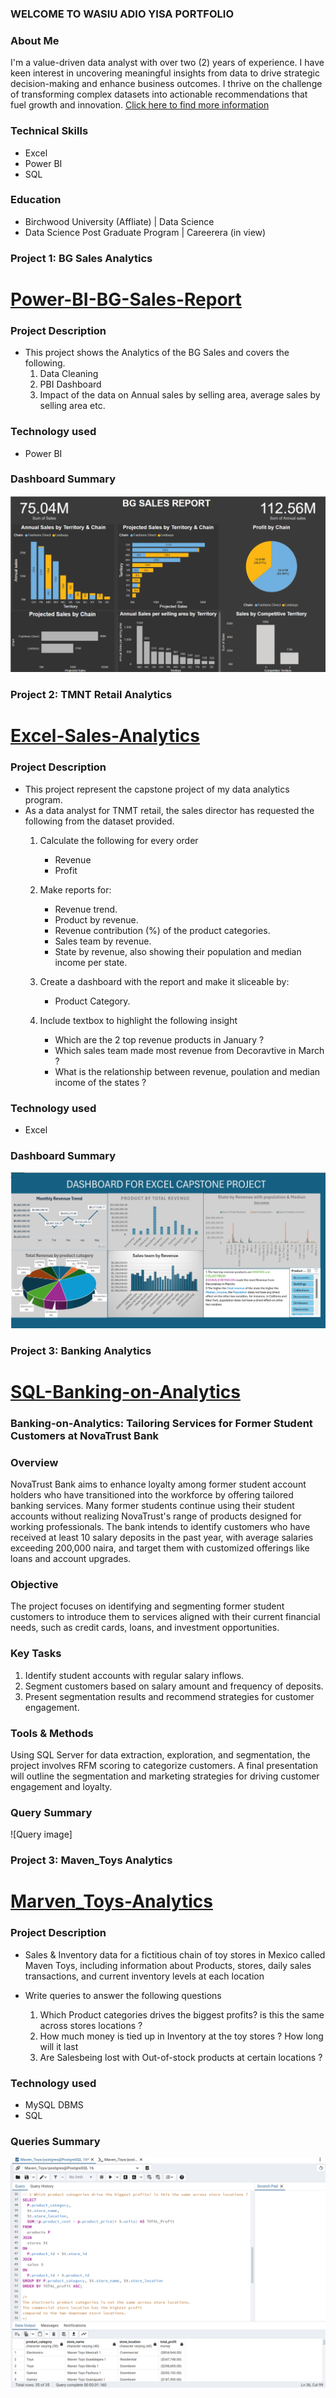 ### WELCOME TO WASIU ADIO YISA PORTFOLIO

### About Me

I'm a value-driven data analyst with over two (2) years of experience. I have keen interest in uncovering meaningful insights from data to drive strategic decision-making and enhance business outcomes. I thrive on the challenge of transforming complex datasets into actionable recommendations that fuel growth and innovation. [Click here to find more information](https://www.linkedin.com/in/yisawasiu/)


### Technical Skills
- Excel
- Power BI
- SQL

### Education
- Birchwood University (Affliate) | Data Science
- Data Science Post Graduate Program | Careerera (in view)

### Project 1: BG Sales Analytics

# [Power-BI-BG-Sales-Report](https://github.com/GreatYisa/Power-BI-BG-Sales-Report)

### Project Description
- This project shows the Analytics of the BG Sales and covers the following.
  1. Data Cleaning
  2. PBI Dashboard
  3. Impact of the data on Annual sales by selling area, average sales by selling area etc.

### Technology used
  - Power BI
  
### Dashboard Summary
![Dashboard image](Screenshot%202024-06-10%20210238.png)


### Project 2: TMNT Retail Analytics

# [Excel-Sales-Analytics](https://github.com/GreatYisa/Excel-Sales-Analytics)

### Project Description
- This project represent the capstone project of my data analytics program.
- As a data analyst for TNMT retail, the sales director has requested the following from the dataset provided.
  1.  Calculate the following for every order
      - Revenue
      - Profit
        
  2. Make reports for:
      - Revenue trend.
      - Product by revenue.
      - Revenue contribution (%) of the product categories.
      -  Sales team by revenue.
      -  State by revenue, also showing their population and median income per state.
        
  3. Create a dashboard with the report and make it sliceable by:
      - Product Category.
        
  4. Include textbox to highlight the following insight
      - Which are the 2 top revenue products in January ?
      - Which sales team made most revenue from Decoravtive in March ?
      - What is the relationship between revenue, poulation and median income of the states ?

### Technology used
  - Excel
  
### Dashboard Summary
![Dashboard image](Screenshot%202024-06-10%20213350.png)

### Project 3: Banking Analytics

# [SQL-Banking-on-Analytics](https://github.com/GreatYisa/Banking-on-Analytics)

### Banking-on-Analytics: Tailoring Services for Former Student Customers at NovaTrust Bank
### Overview  
NovaTrust Bank aims to enhance loyalty among former student account holders who have transitioned into the workforce by offering tailored banking services. Many former students continue using their student accounts without realizing NovaTrust's range of products designed for working professionals. The bank intends to identify customers who have received at least 10 salary deposits in the past year, with average salaries exceeding 200,000 naira, and target them with customized offerings like loans and account upgrades.

### Objective  
The project focuses on identifying and segmenting former student customers to introduce them to services aligned with their current financial needs, such as credit cards, loans, and investment opportunities.

### Key Tasks
1. Identify student accounts with regular salary inflows.
2. Segment customers based on salary amount and frequency of deposits.
3. Present segmentation results and recommend strategies for customer engagement.

### Tools & Methods  
Using SQL Server for data extraction, exploration, and segmentation, the project involves RFM scoring to categorize customers. A final presentation will outline the segmentation and marketing strategies for driving customer engagement and loyalty.

### Query Summary
![Query image]
























### Project 3: Maven_Toys Analytics

# [Marven_Toys-Analytics](https://github.com/GreatYisa/Maven_Toys-SQL-Project)

### Project Description
- Sales & Inventory data for a fictitious chain of toy stores in Mexico called Maven Toys, including information about Products, stores, daily sales transactions, and current inventory levels at each
  location

- Write queries to answer the following questions
  1. Which Product categories drives the biggest profits? is this the same across stores locations ?
  2. How much money is tied up in Inventory at the toy stores ? How long will it last
  3. Are Salesbeing lost with Out-of-stock products at certain locations ?

### Technology used
  - MySQL DBMS
  - SQL
  
### Queries Summary
![Queries image](https://github.com/GreatYisa/Maven_Toys-SQL-Project/blob/main/images/Screenshot%202024-06-17%20114249.png)
